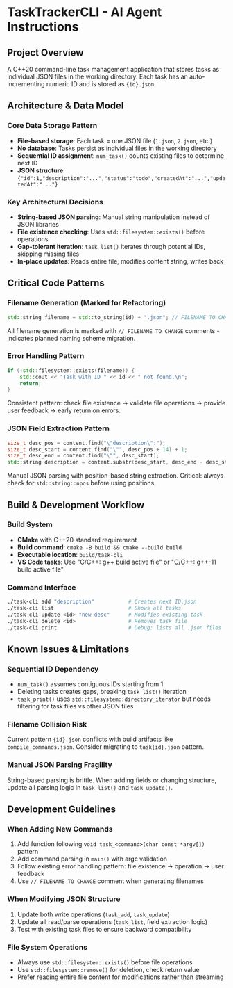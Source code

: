 # TaskTrackerCLI - AI Agent Instructions

## Project Overview
A C++20 command-line task management application that stores tasks as individual JSON files in the working directory. Each task has an auto-incrementing numeric ID and is stored as `{id}.json`.

## Architecture & Data Model

### Core Data Storage Pattern
- **File-based storage**: Each task = one JSON file (`1.json`, `2.json`, etc.)
- **No database**: Tasks persist as individual files in the working directory
- **Sequential ID assignment**: `num_task()` counts existing files to determine next ID
- **JSON structure**: `{"id":1,"description":"...","status":"todo","createdAt":"...","updatedAt":"..."}`

### Key Architectural Decisions
- **String-based JSON parsing**: Manual string manipulation instead of JSON libraries
- **File existence checking**: Uses `std::filesystem::exists()` before operations
- **Gap-tolerant iteration**: `task_list()` iterates through potential IDs, skipping missing files
- **In-place updates**: Reads entire file, modifies content string, writes back

## Critical Code Patterns

### Filename Generation (Marked for Refactoring)
```cpp
std::string filename = std::to_string(id) + ".json"; // FILENAME TO CHANGE
```
All filename generation is marked with `// FILENAME TO CHANGE` comments - indicates planned naming scheme migration.

### Error Handling Pattern
```cpp
if (!std::filesystem::exists(filename)) {
    std::cout << "Task with ID " << id << " not found.\n";
    return;
}
```
Consistent pattern: check file existence → validate file operations → provide user feedback → early return on errors.

### JSON Field Extraction Pattern
```cpp
size_t desc_pos = content.find("\"description\":");
size_t desc_start = content.find("\"", desc_pos + 14) + 1;
size_t desc_end = content.find("\"", desc_start);
std::string description = content.substr(desc_start, desc_end - desc_start);
```
Manual JSON parsing with position-based string extraction. Critical: always check for `std::string::npos` before using positions.

## Build & Development Workflow

### Build System
- **CMake** with C++20 standard requirement
- **Build command**: `cmake -B build && cmake --build build`
- **Executable location**: `build/task-cli`
- **VS Code tasks**: Use "C/C++: g++ build active file" or "C/C++: g++-11 build active file"

### Command Interface
```bash
./task-cli add "description"           # Creates next ID.json
./task-cli list                        # Shows all tasks
./task-cli update <id> "new desc"      # Modifies existing task
./task-cli delete <id>                 # Removes task file
./task-cli print                       # Debug: lists all .json files
```

## Known Issues & Limitations

### Sequential ID Dependency
- `num_task()` assumes contiguous IDs starting from 1
- Deleting tasks creates gaps, breaking `task_list()` iteration
- `task_print()` uses `std::filesystem::directory_iterator` but needs filtering for task files vs other JSON files

### Filename Collision Risk
Current pattern `{id}.json` conflicts with build artifacts like `compile_commands.json`. Consider migrating to `task{id}.json` pattern.

### Manual JSON Parsing Fragility
String-based parsing is brittle. When adding fields or changing structure, update all parsing logic in `task_list()` and `task_update()`.

## Development Guidelines

### When Adding New Commands
1. Add function following `void task_<command>(char const *argv[])` pattern
2. Add command parsing in `main()` with argc validation
3. Follow existing error handling pattern: file existence → operation → user feedback
4. Use `// FILENAME TO CHANGE` comment when generating filenames

### When Modifying JSON Structure
1. Update both write operations (`task_add`, `task_update`) 
2. Update all read/parse operations (`task_list`, field extraction logic)
3. Test with existing task files to ensure backward compatibility

### File System Operations
- Always use `std::filesystem::exists()` before file operations
- Use `std::filesystem::remove()` for deletion, check return value
- Prefer reading entire file content for modifications rather than streaming
